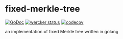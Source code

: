 # fixed-merkle-tree

[![GoDoc](https://godoc.org/github.com/m0t0k1ch1/fixed-merkle-tree?status.svg)](https://godoc.org/github.com/m0t0k1ch1/fixed-merkle-tree) [![wercker status](https://app.wercker.com/status/0429d1be36e739cebc376c80fee54f6e/s/master "wercker status")](https://app.wercker.com/project/byKey/0429d1be36e739cebc376c80fee54f6e) [![codecov](https://codecov.io/gh/m0t0k1ch1/fixed-merkle-tree/branch/master/graph/badge.svg)](https://codecov.io/gh/m0t0k1ch1/fixed-merkle-tree)

an implementation of fixed Merkle tree written in golang
